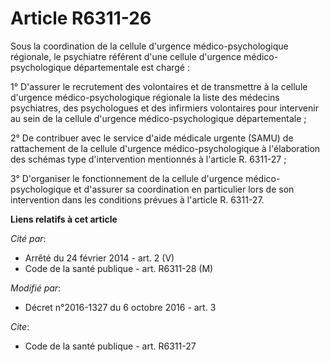 # Article R6311-26

Sous la coordination de la cellule d'urgence médico-psychologique régionale, le psychiatre référent d'une cellule d'urgence
médico-psychologique départementale est chargé :

1° D'assurer le recrutement des volontaires et de transmettre à la cellule d'urgence médico-psychologique régionale la liste
des médecins psychiatres, des psychologues et des infirmiers volontaires pour intervenir au sein de la cellule d'urgence
médico-psychologique départementale ;

2° De contribuer avec le service d'aide médicale urgente (SAMU) de rattachement de la cellule d'urgence médico-psychologique
à l'élaboration des schémas type d'intervention mentionnés à l'article R. 6311-27 ;

3° D'organiser le fonctionnement de la cellule d'urgence médico-psychologique et d'assurer sa coordination en particulier
lors de son intervention dans les conditions prévues à l'article R. 6311-27.

**Liens relatifs à cet article**

_Cité par_:

  - Arrêté du 24 février 2014 - art. 2 (V)
  - Code de la santé publique - art. R6311-28 (M)

_Modifié par_:

  - Décret n°2016-1327 du 6 octobre 2016 - art. 3

_Cite_:

  - Code de la santé publique - art. R6311-27
